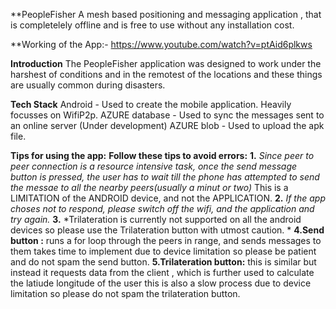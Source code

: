 **PeopleFisher
A mesh based positioning and messaging application , that is completelely offline and is free to use without any installation cost. 

**Working of the App:- https://www.youtube.com/watch?v=ptAid6plkws 

**Introduction**
The PeopleFisher application was designed to work under the harshest of conditions and in the remotest of the locations and these things are usually common during disasters.

**Tech Stack**
Android - Used to create the mobile application. Heavily focusses on WifiP2p.
AZURE database - Used to sync the messages sent to an online server (Under development)
AZURE blob - Used to upload the apk file.

**Tips for using the app:**
**Follow these tips to avoid errors:**
**1.** *Since peer to peer connection is a resource intensive task, 
        once the send message button is pressed, the user has to wait till the phone has attempted to send the messae to all           the nearby peers(usually a minut or two)* 
        This is a LIMITATION of the ANDROID device, and not the APPLICATION. 
**2.**  *If the app choses not to respond, please switch off the wifi, and the application and try again.* 
**3.**   *Trilateration is currently not supported on all the android devices so please use the Trilateration button with                 utmost caution. * 
**4.Send button :**  runs a for loop through the peers in range, and sends messages to them
                  takes time to implement due to device limitation so please be patient and do not spam the send button.
**5.Trilateration button:**  this is similar but instead it requests data from the client , which is further used to calculate                               the latiude longitude of the user this is also a slow process due to device limitation so please                               do not spam the trilateration button.
